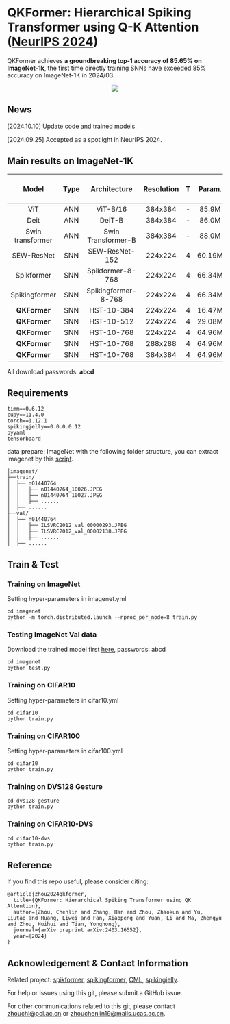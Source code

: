 # QKFormer: Hierarchical Spiking Transformer using Q-K Attention ([NeurIPS 2024](https://arxiv.org/abs/2403.16552))

QKFormer achieves **a groundbreaking top-1 accuracy of **85.65%** on ImageNet-1k**, the first time directly training SNNs have exceeded 85% accuracy on ImageNet-1K in 2024/03.


<p align="center">
<img src="https://github.com/zhouchenlin2096/QKFormer/blob/master/imgs/QKFormer.png">
</p>


## News

[2024.10.10] Update code and trained models.

[2024.09.25] Accepted as a spotlight in NeurIPS 2024.


## Main results on ImageNet-1K

| Model                |  Type|  Architecture  | Resolution| T        | Param.      | Top-1 Acc (%)| Download |
| :---:                |:---: |:---: | :---:     | :---:    | :---:       |:---:      |:---:      |
| ViT                  | ANN | ViT-B/16| 384x384   | -         |  85.9M     |  77.9    |   -       |
| Deit                 | ANN | DeiT-B | 384x384   | -         |  86.0M     |  83.1    |   -       |
| Swin transformer     | ANN | Swin Transformer-B | 384x384   | -        |  88.0M     |  84.5    |   -       |
| SEW-ResNet           | SNN | SEW-ResNet-152 | 224x224   | 4         |  60.19M     |  69.26    |   -       |
| Spikformer           | SNN | Spikformer-8-768 | 224x224   | 4         |  66.34M     |  74.81    |   -       |
| Spikingformer        | SNN | Spikingformer-8-768 | 224x224   | 4        |  66.34M     |  75.85    |   -       |
| **QKFormer**             | SNN | HST-10-384 | 224x224   | 4         | 16.47M     |  **78.80**      |   [link](https://pan.baidu.com/s/1mX0jQyKZ5p6ZDzvMVeY20A)   |
| **QKFormer**             | SNN | HST-10-512 | 224x224   | 4         | 29.08M     |  **82.04**      |     [link](https://pan.baidu.com/s/1luWM1L8gV3BI7REh4MgbkA)    |
| **QKFormer**             | SNN | HST-10-768 | 224x224   | 4         |  64.96M     |   **84.22**    |   [link](https://pan.baidu.com/s/1WJW1wC0Vs-lvGjYr5pGV_w)        | 
| **QKFormer**             | SNN | HST-10-768 | 288x288   | 4         |  64.96M     |   **85.25**     |   [link](https://pan.baidu.com/s/1UaqY98UqJPJbosKfY103Jg)      | 
| **QKFormer**             | SNN | HST-10-768 | 384x384   | 4         |  64.96M     |  **85.65**  |   [link](https://pan.baidu.com/s/1gRAZR9gkMr5ScHK-kwZAnw)        | 

All download passwords: **abcd**


## Requirements

```
timm==0.6.12
cupy==11.4.0
torch==1.12.1
spikingjelly==0.0.0.0.12
pyyaml
tensorboard
```

data prepare: ImageNet with the following folder structure, you can extract imagenet by this [script](https://gist.github.com/BIGBALLON/8a71d225eff18d88e469e6ea9b39cef4).

```
│imagenet/
├──train/
│  ├── n01440764
│  │   ├── n01440764_10026.JPEG
│  │   ├── n01440764_10027.JPEG
│  │   ├── ......
│  ├── ......
├──val/
│  ├── n01440764
│  │   ├── ILSVRC2012_val_00000293.JPEG
│  │   ├── ILSVRC2012_val_00002138.JPEG
│  │   ├── ......
│  ├── ......
```

## Train & Test
### Training  on ImageNet
Setting hyper-parameters in imagenet.yml

```
cd imagenet
python -m torch.distributed.launch --nproc_per_node=8 train.py
```

### Testing ImageNet Val data
Download the trained model first [here](https://pan.baidu.com/s/1LsECpFOxh30O3vHWow8OGQ), passwords: abcd
```
cd imagenet
python test.py
```

### Training  on CIFAR10
Setting hyper-parameters in cifar10.yml
```
cd cifar10
python train.py
```

### Training  on CIFAR100
Setting hyper-parameters in cifar100.yml
```
cd cifar10
python train.py
```

### Training  on DVS128 Gesture
```
cd dvs128-gesture
python train.py
```

### Training  on CIFAR10-DVS
```
cd cifar10-dvs
python train.py
```

## Reference
If you find this repo useful, please consider citing:
```
@article{zhou2024qkformer,
  title={QKFormer: Hierarchical Spiking Transformer using QK Attention},
  author={Zhou, Chenlin and Zhang, Han and Zhou, Zhaokun and Yu, Liutao and Huang, Liwei and Fan, Xiaopeng and Yuan, Li and Ma, Zhengyu and Zhou, Huihui and Tian, Yonghong},
  journal={arXiv preprint arXiv:2403.16552},
  year={2024}
}
```


## Acknowledgement & Contact Information
Related project: [spikformer](https://github.com/ZK-Zhou/spikformer), [spikingformer](https://github.com/zhouchenlin2096/Spikingformer), [CML](https://github.com/zhouchenlin2096/Spikingformer-CML), [spikingjelly](https://github.com/fangwei123456/spikingjelly).

For help or issues using this git, please submit a GitHub issue. 

For other communications related to this git, please contact zhouchl@pcl.ac.cn or zhouchenlin19@mails.ucas.ac.cn.
